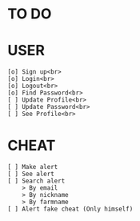 # TO DO

# USER

    [o] Sign up<br>
    [o] Login<br>
    [o] Logout<br>
    [o] Find Password<br>
    [ ] Update Profile<br>
    [ ] Update Password<br>
    [ ] See Profile<br>

# CHEAT

    [ ] Make alert
    [ ] See alert
    [ ] Search alert
        > By email
        > By nickname
        > By farmname
    [ ] Alert fake cheat (Only himself)
